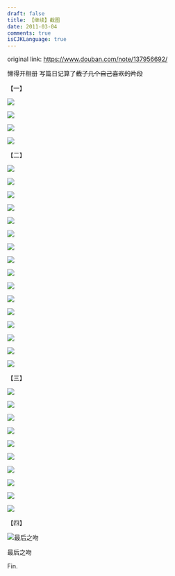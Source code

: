 ```yaml
---
draft: false
title: 【继续】截图
date: 2011-03-04
comments: true
isCJKLanguage: true
---
```


original link: https://www.douban.com/note/137956692/

懒得开相册 写篇日记算了~~截了几个自己喜欢的片段~~

【一】

![](../../assets/images/keizoku/p137956692-1.jpg)



![](../../assets/images/keizoku/p137956692-2.jpg)



![](../../assets/images/keizoku/p137956692-3.jpg)



![](../../assets/images/keizoku/p137956692-4.jpg)




【二】

![](../../assets/images/keizoku/p137956692-5.jpg)

![](../../assets/images/keizoku/p137956692-6.jpg)

![](../../assets/images/keizoku/p137956692-7.jpg)

![](../../assets/images/keizoku/p137956692-8.jpg)

![](../../assets/images/keizoku/p137956692-9.jpg)

![](../../assets/images/keizoku/p137956692-10.jpg)

![](../../assets/images/keizoku/p137956692-11.jpg)

![](../../assets/images/keizoku/p137956692-12.jpg)

![](../../assets/images/keizoku/p137956692-13.jpg)

![](../../assets/images/keizoku/p137956692-14.jpg)

![](../../assets/images/keizoku/p137956692-15.jpg)

![](../../assets/images/keizoku/p137956692-16.jpg)

![](../../assets/images/keizoku/p137956692-17.jpg)

![](../../assets/images/keizoku/p137956692-18.jpg)

![](../../assets/images/keizoku/p137956692-19.jpg)

![](../../assets/images/keizoku/p137956692-20.jpg)




【三】

![](../../assets/images/keizoku/p137956692-21.jpg)

![](../../assets/images/keizoku/p137956692-22.jpg)

![](../../assets/images/keizoku/p137956692-23.jpg)

![](../../assets/images/keizoku/p137956692-24.jpg)

![](../../assets/images/keizoku/p137956692-25.jpg)

![](../../assets/images/keizoku/p137956692-26.jpg)

![](../../assets/images/keizoku/p137956692-27.jpg)

![](../../assets/images/keizoku/p137956692-28.jpg)

![](../../assets/images/keizoku/p137956692-29.jpg)

![](../../assets/images/keizoku/p137956692-30.jpg)




【四】

![最后之吻](../../assets/images/keizoku/p137956692-31.jpg)

最后之吻





Fin.
